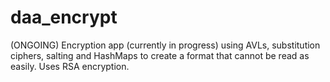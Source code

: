 # daa_encrypt
(ONGOING) Encryption app (currently in progress) using AVLs, substitution ciphers, salting and HashMaps to create a format that cannot be read as easily. Uses RSA encryption.
